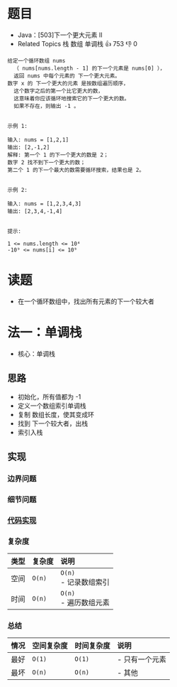 # 题目

- Java：[503]下一个更大元素 II
- Related Topics 栈 数组 单调栈 👍 753 👎 0

```text
给定一个循环数组 nums 
  （ nums[nums.length - 1] 的下一个元素是 nums[0] ），
  返回 nums 中每个元素的 下一个更大元素。 
数字 x 的 下一个更大的元素 是按数组遍历顺序， 
  这个数字之后的第一个比它更大的数，
  这意味着你应该循环地搜索它的下一个更大的数。
  如果不存在，则输出 -1 。 


示例 1: 

输入: nums = [1,2,1]
输出: [2,-1,2]
解释: 第一个 1 的下一个更大的数是 2；
数字 2 找不到下一个更大的数； 
第二个 1 的下一个最大的数需要循环搜索，结果也是 2。


示例 2: 

输入: nums = [1,2,3,4,3]
输出: [2,3,4,-1,4]


提示: 

1 <= nums.length <= 10⁴ 
-10⁹ <= nums[i] <= 10⁹ 
```

# 读题

- 在一个循环数组中，找出所有元素的下一个较大者

# 法一：单调栈

- 核心：单调栈

## 思路

- 初始化，所有值都为 -1
- 定义一个数组索引单调栈
- 复制 数组长度，使其变成环
- 找到 下一个较大者，出栈
- 索引入栈

## 实现

### 边界问题

### 细节问题

### [代码实现](Demo01.java)

### 复杂度

类型 | 复杂度 | 说明
:--- |:--- |:---
空间 | `O(n)` | `O(n)` </br> - 记录数组索引
时间 | `O(n)` | `O(n)` </br> - 遍历数组元素

### 总结

情况 | 空间复杂度 | 时间复杂度 | 说明
:--- |:--- |:--- |:---
最好 | `O(1)` | `O(1)` | - 只有一个元素
最坏 | `O(n)` | `O(n)` | - 其他

